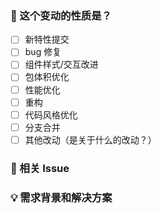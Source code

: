 <!--
首先，感谢你的贡献！😄
-->

### 🤔 这个变动的性质是？

- [ ] 新特性提交
- [ ] bug 修复
- [ ] 组件样式/交互改进
- [ ] 包体积优化
- [ ] 性能优化
- [ ] 重构
- [ ] 代码风格优化
- [ ] 分支合并
- [ ] 其他改动（是关于什么的改动？）

### 🔗 相关 Issue

<!--
1. 描述相关需求的来源，如相关的 issue 讨论链接。
-->

### 💡 需求背景和解决方案

<!--
1. 要解决的具体问题。
2. 列出最终的 API 实现和用法。
3. 涉及UI/交互变动需要有截图或 GIF。
-->
